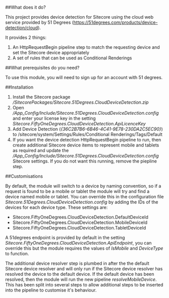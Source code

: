 ##What does it do?

This project provides device detection for Sitecore using the cloud web service provided by 51 Degrees (https://51degrees.com/products/device-detection/cloud).

It provides 2 things:

1. An HttpRequestBegin pipeline step to match the requesting device and set the Sitecore device appropriately
2. A set of rules that can be used as Conditional Renderings

##What prerequisites do you need?

To use this module, you will need to sign up for an account with 51 degrees.

##Installation

1. Install the Sitecore package _/SitecorePackages/Sitecore.51Degrees.CloudDeviceDetection.zip_
2. Open _/App_Config/Include/Sitecore.51Degrees.CloudDeviceDetection.config_ and enter your license key in the setting _Sitecore.FiftyOneDegrees.CloudDeviceDetection.ApiLicenceKey_
3. Add Device Detection (_{36C2B7B6-6B46-4C41-9E78-230DA2C5EC90}_) to /sitecore/system/Settings/Rules/Conditional Renderings/Tags/Default
4. If you want the device detection HttpRequestBegin pipeline to run, then create additional Sitecore device items to represent mobile and tablets as required and update the _/App_Config/Include/Sitecore.51Degrees.CloudDeviceDetection.config_ Sitecore settings. If you do not want this running, remove the piepline step.


##Customisations

By default, the module will switch to a device by naming convention, so if a request is found to be a mobile or tablet the module will try and find a device named mobile or tablet. You can override this in the configuration file _Sitecore.51Degrees.CloudDeviceDetection.config_ by adding the IDs of the devices for each device type. These settings are:

* Sitecore.FiftyOneDegrees.CloudDeviceDetection.DefaultDeviceId
* Sitecore.FiftyOneDegrees.CloudDeviceDetection.MobileDeviceId
* Sitecore.FiftyOneDegrees.CloudDeviceDetection.TabletDeviceId

A 51degrees endpoint is provided by default in the setting _Sitecore.FiftyOneDegrees.CloudDeviceDetection.ApiEndpoint_, you can override this but the module requires the values of _IsMobile_ and _DeviceType_ to function.

The additional device resolver step is plumbed in after the the default Sitecore device resolver and will only run if the Sitecore device resolver has resolved the device to the default device. If the default device has been resolved, then the module will run the new pipeline _resolveMobileDevice_. This has been split into several steps to allow additional steps to be inserted into the pipeline to customise it's behaviour.
